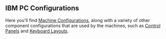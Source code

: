 IBM PC Configurations
---

Here you'll find [Machine Configurations](/devices/pc/machine/), along with a variety of other component configurations
that are used by the machines, such as [Control Panels](/devices/pc/panel/) and [Keyboard Layouts](/devices/pc/keyboard/).
